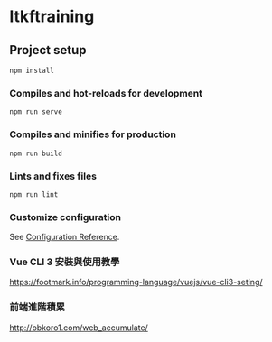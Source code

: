 # ltkftraining

## Project setup
```
npm install
```

### Compiles and hot-reloads for development
```
npm run serve
```

### Compiles and minifies for production
```
npm run build
```

### Lints and fixes files
```
npm run lint
```

### Customize configuration
See [Configuration Reference](https://cli.vuejs.org/config/).



### Vue CLI 3 安裝與使用教學
https://footmark.info/programming-language/vuejs/vue-cli3-seting/

### 前端進階積累
http://obkoro1.com/web_accumulate/